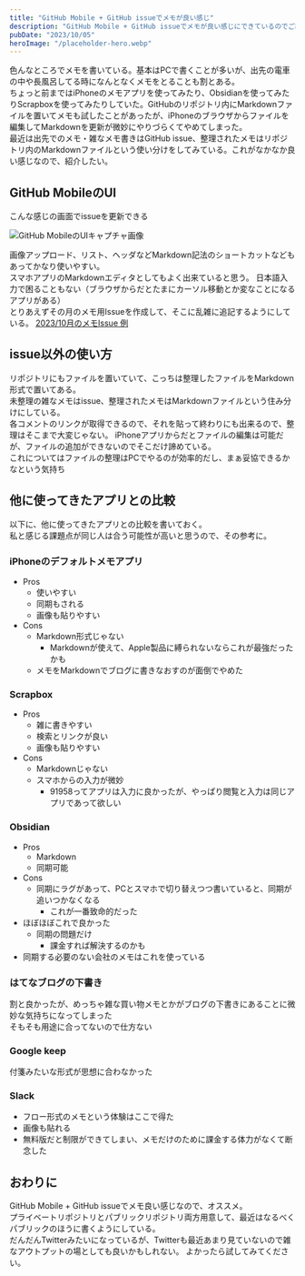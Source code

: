 ```yaml
---
title: "GitHub Mobile + GitHub issueでメモが良い感じ"
description: "GitHub Mobile + GitHub issueでメモが良い感じにできているのでご紹介"
pubDate: "2023/10/05"
heroImage: "/placeholder-hero.webp"
---
```


色んなところでメモを書いている。基本はPCで書くことが多いが、出先の電車の中や長風呂してる時になんとなくメモをとることも割とある。  
ちょっと前まではiPhoneのメモアプリを使ってみたり、Obsidianを使ってみたりScrapboxを使ってみたりしていた。GitHubのリポジトリ内にMarkdownファイルを置いてメモも試したことがあったが、iPhoneのブラウザからファイルを編集してMarkdownを更新が微妙にやりづらくてやめてしまった。  
最近は出先でのメモ・雑なメモ書きはGitHub issue、整理されたメモはリポジトリ内のMarkdownファイルという使い分けをしてみている。これがなかなか良い感じなので、紹介したい。

## GitHub MobileのUI

こんな感じの画面でissueを更新できる

![GitHub MobileのUIキャプチャ画像](/2023-10-05/github-mobile-ui.webp)

画像アップロード、リスト、ヘッダなどMarkdown記法のショートカットなどもあってかなり使いやすい。  
スマホアプリのMarkdownエディタとしてもよく出来ていると思う。
日本語入力で困ることもない（ブラウザからだとたまにカーソル移動とか変なことになるアプリがある）  
とりあえずその月のメモ用Issueを作成して、そこに乱雑に追記するようにしている。 
[2023/10月のメモIssue 例](https://github.com/tkancf/p/issues/2)  

## issue以外の使い方

リポジトリにもファイルを置いていて、こっちは整理したファイルをMarkdown形式で置いてある。  
未整理の雑なメモはissue、整理されたメモはMarkdownファイルという住み分けにしている。  
各コメントのリンクが取得できるので、それを貼って終わりにも出来るので、整理はそこまで大変じゃない。
iPhoneアプリからだとファイルの編集は可能だが、ファイルの追加ができないのでそこだけ諦めている。  
これについてはファイルの整理はPCでやるのが効率的だし、まぁ妥協できるかなという気持ち

## 他に使ってきたアプリとの比較

以下に、他に使ってきたアプリとの比較を書いておく。  
私と感じる課題点が同じ人は合う可能性が高いと思うので、その参考に。

### iPhoneのデフォルトメモアプリ

- Pros
    - 使いやすい
    - 同期もされる
    - 画像も貼りやすい
- Cons
    - Markdown形式じゃない
        - Markdownが使えて、Apple製品に縛られないならこれが最強だったかも
    - メモをMarkdownでブログに書きなおすのが面倒でやめた

### Scrapbox

- Pros
    - 雑に書きやすい
    - 検索とリンクが良い
    - 画像も貼りやすい
- Cons
    - Markdownじゃない
    - スマホからの入力が微妙
        - 91958ってアプリは入力に良かったが、やっぱり閲覧と入力は同じアプリであって欲しい

### Obsidian

- Pros
    - Markdown
    - 同期可能
- Cons
    - 同期にラグがあって、PCとスマホで切り替えつつ書いていると、同期が追いつかなくなる
        - これが一番致命的だった
- ほぼほぼこれで良かった
    - 同期の問題だけ
        - 課金すれば解決するのかも
- 同期する必要のない会社のメモはこれを使っている

### はてなブログの下書き

割と良かったが、めっちゃ雑な買い物メモとかがブログの下書きにあることに微妙な気持ちになってしまった  
そもそも用途に合ってないので仕方ない

### Google keep

付箋みたいな形式が思想に合わなかった

### Slack

- フロー形式のメモという体験はここで得た
- 画像も貼れる
- 無料版だと制限ができてしまい、メモだけのために課金する体力がなくて断念した

## おわりに

GitHub Mobile + GitHub issueでメモ良い感じなので、オススメ。  
プライベートリポジトリとパブリックリポジトリ両方用意して、最近はなるべくパブリックのほうに書くようにしている。  
だんだんTwitterみたいになっているが、Twitterも最近あまり見ていないので雑なアウトプットの場としても良いかもしれない。
よかったら試してみてください。